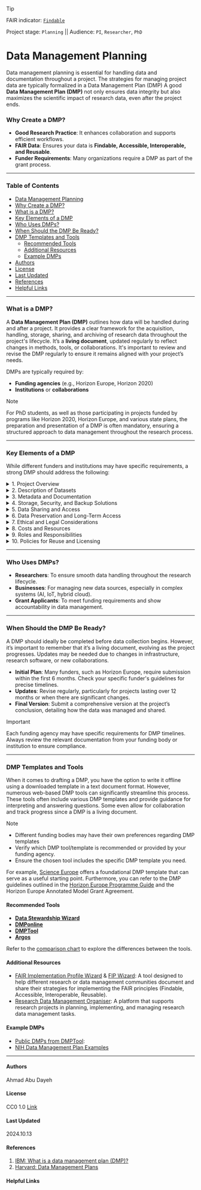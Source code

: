 >[!TIP]
> FAIR indicator: <code>[Findable]()</code>
> 
> Project stage: <code>Planning</code>  || Audience: <code>PI</code>, <code>Researcher</code>, <code>PhD</code>

# Data Management Planning

Data management planning is essential for handling data and documentation throughout a project. The strategies for managing project data are typically formalized in a Data Management Plan (DMP) 
A good **Data Management Plan (DMP)** not only ensures data integrity but also maximizes the scientific impact of research data, even after the project ends.

### Why Create a DMP?
- **Good Research Practice**: It enhances collaboration and supports efficient workflows.
- **FAIR Data**: Ensures your data is **Findable, Accessible, Interoperable, and Reusable**.
- **Funder Requirements**: Many organizations require a DMP as part of the grant process.

---

### Table of Contents

- [Data Management Planning](#data-management-planning)
- [Why Create a DMP?](#why-create-a-dmp)
- [What is a DMP?](#what-is-a-dmp)
- [Key Elements of a DMP](#key-elements-of-a-dmp)
- [Who Uses DMPs?](#who-uses-dmps)
- [When Should the DMP Be Ready?](#when-should-the-dmp-be-ready)
- [DMP Templates and Tools](#dmp-templates-and-tools)
  - [Recommended Tools](#recommended-tools)
  - [Additional Resources](#additional-resources)
  - [Example DMPs](#example-dmps)
- [Authors](#authors)
- [License](#license)
- [Last Updated](#last-updated)
- [References](#references)
- [Helpful Links](#helpful-links)

---

### What is a DMP?

A **Data Management Plan (DMP)** outlines how data will be handled during and after a project.
It provides a clear framework for the acquisition, handling, storage, sharing, and archiving of research data throughout the project's lifecycle.
It’s a **living document**, updated regularly to reflect changes in methods, tools, or collaborations. It's important to review and revise the DMP regularly to ensure it remains aligned with your project’s needs.

DMPs are typically required by:
- **Funding agencies** (e.g., Horizon Europe, Horizon 2020)
- **Institutions** or **collaborations**

> [!Note]
> For PhD students, as well as those participating in projects funded by programs like Horizon 2020, Horizon Europe, and various state plans, the preparation and presentation of a DMP is often mandatory, ensuring a structured approach to data management throughout the research process.

---

### Key Elements of a DMP
While different funders and institutions may have specific requirements, a strong DMP should address the following:

<details>
  <summary>1. Project Overview</summary>
  Provide general information about the project, including its objectives and the types of data that will be generated and used. This section sets the stage for understanding the context and scope of data management needs.
</details>

<details>
  <summary>2. Description of Datasets</summary>
  Outline the types of data to be collected or generated. Specify the data sources, formats, volume, and whether the data will be static or dynamic. This helps in understanding the complexity of data management and storage needs.
</details>

<details>
  <summary>3. Metadata and Documentation</summary>
  Detail how the data will be described and documented. This includes metadata standards, ontologies, and naming conventions that will be followed to ensure data is well-documented and easily understandable for others who may use it in the future. Clear metadata helps in organizing and making the data discoverable and reusable.
</details>

<details>
  <summary>4. Storage, Security, and Backup Solutions</summary>
  Explain how the data will be stored, secured, and backed up during the project. Address questions about where the data will be stored (e.g., local servers, cloud storage), the frequency of backups, and the strategies for data protection against loss or breaches.
</details>

<details>
  <summary>5. Data Sharing and Access</summary>
  Describe how and when the data will be shared, including access policies. Explain where the data will be published (e.g., in repositories), the timeline for making the data accessible, and any restrictions on access, such as embargo periods or controlled access due to privacy concerns. Also, specify how others will be able to discover and reuse the data, ensuring compliance with FAIR principles (Findable, Accessible, Interoperable, Reusable).
</details>

<details>
  <summary>6. Data Preservation and Long-Term Access</summary>
  Outline the plans for long-term preservation and archiving of the data. Explain the steps that will be taken to ensure data is accessible after the project ends, including the repositories where it will be stored and how it will be maintained for future use. Considerations for the length of time data will be archived should also be included.
</details>

<details>
  <summary>7. Ethical and Legal Considerations</summary>
  Address any ethical or legal issues related to data management, such as privacy, confidentiality, intellectual property rights, and licenses. This section should also include how sensitive data, like personally identifiable information (PII), will be managed to comply with ethical standards and legal regulations.
</details>

<details>
  <summary>8. Costs and Resources</summary>
  Provide details about the resources needed for data management, including the cost of storage, tools, personnel, and infrastructure. Some funding agencies require an estimation of the budget necessary to ensure that data management processes are adequately supported.
</details>

<details>
  <summary>9. Roles and Responsibilities</summary>
  Define who is responsible for managing the data throughout the project. This may include identifying team members in charge of storage, documentation, security, and sharing. Clear assignment of responsibilities ensures that all data management tasks are properly executed.
</details>

<details>
  <summary>10. Policies for Reuse and Licensing</summary>
  Specify the conditions under which the data may be reused by other researchers. This includes defining any licensing terms, such as open data licenses or restrictions that apply to certain datasets.
</details>

---

### Who Uses DMPs?

- **Researchers**: To ensure smooth data handling throughout the research lifecycle.
- **Businesses**: For managing new data sources, especially in complex systems (AI, IoT, hybrid cloud).
- **Grant Applicants**: To meet funding requirements and show accountability in data management.

---

### When Should the DMP Be Ready?
A DMP should ideally be completed before data collection begins. However, it’s important to remember that it’s a living document, evolving as the project progresses. 
Updates may be needed due to changes in infrastructure, research software, or new collaborations.
- **Initial Plan**: Many funders, such as Horizon Europe, require submission within the first 6 months. Check your specific funder's guidelines for precise timelines.
- **Updates**: Revise regularly, particularly for projects lasting over 12 months or when there are significant changes.
- **Final Version**: Submit a comprehensive version at the project’s conclusion, detailing how the data was managed and shared.

> [!Important]
> Each funding agency may have specific requirements for DMP timelines. Always review the relevant documentation from your funding body or institution to ensure compliance.

---

### DMP Templates and Tools

When it comes to drafting a DMP, you have the option to write it offline using a downloaded template in a text document format. However, numerous web-based DMP tools can significantly streamline this process. 
These tools often include various DMP templates and provide guidance for interpreting and answering questions. Some even allow for collaboration and track progress since a DMP is a living document.

> [!Note]
> - Different funding bodies may have their own preferences regarding DMP templates
> - Verify which DMP tool/template is recommended or provided by your funding agency.
> - Ensure the chosen tool includes the specific DMP template you need.
>
> For example, [Science Europe](https://www.scienceeurope.org/our-priorities/open-science/research-data-management/) offers a foundational DMP template that can serve as a useful starting point.
> Furthermore, you can refer to the DMP guidelines outlined in the [Horizon Europe Programme Guide](https://ec.europa.eu/info/funding-tenders/opportunities/docs/2021-2027/horizon/guidance/programme-guide_horizon_en.pdf) and the Horizon Europe Annotated Model Grant Agreement.  

#### Recommended Tools
- [**Data Stewardship Wizard**](https://ds-wizard.org/)  
- [**DMPonline**](https://dmponline.dcc.ac.uk/)  
- [**DMPTool**](https://dmptool.org)  
- [**Argos**](https://argos.openaire.eu/splash/)

Refer to the [comparison chart](DMP-tools-comparision.md) to explore the differences between the tools.

#### Additional Resources
- [FAIR Implementation Profile Wizard](https://www.go-fair.org/how-to-go-fair/fair-implementation-profile/) & [FIP Wizard](https://fip-wizard.readthedocs.io/en/latest/about/about.html): A tool designed to help different research or data management communities document and share their strategies for implementing the FAIR principles (Findable, Accessible, Interoperable, Reusable).
- [Research Data Management Organiser](https://rdmorganiser.github.io/): A platform that supports research projects in planning, implementing, and managing research data management tasks.

#### Example DMPs
- [Public DMPs from DMPTool](https://dmptool.org/public_plans): 
- [NIH Data Management Plan Examples](https://sharing.nih.gov/data-management-and-sharing-policy/planning-and-budgeting-for-data-management-and-sharing/writing-a-data-management-and-sharing-plan#after)

---

#### Authors  
Ahmad Abu Dayeh  

#### License  
CC0 1.0 [Link](https://creativecommons.org/publicdomain/zero/1.0/?ref=chooser-v1)

#### Last Updated  
2024.10.13

#### References
1. [IBM: What is a data management plan (DMP)?](https://www.ibm.com/topics/data-management-plan)
2. [Harvard: Data Management Plans](https://datamanagement.hms.harvard.edu/plan-design/data-management-plans)

#### Helpful Links
